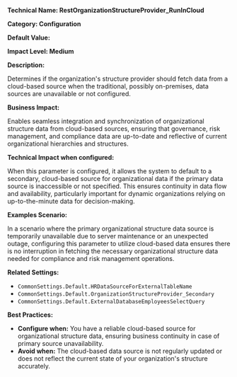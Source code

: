 **Technical Name: RestOrganizationStructureProvider_RunInCloud**

**Category: Configuration**

**Default Value:**

**Impact Level: Medium**

**Description:**

Determines if the organization's structure provider should fetch data from a cloud-based source when the traditional, possibly on-premises, data sources are unavailable or not configured.

**Business Impact:**

Enables seamless integration and synchronization of organizational structure data from cloud-based sources, ensuring that governance, risk management, and compliance data are up-to-date and reflective of current organizational hierarchies and structures.

**Technical Impact when configured:**

When this parameter is configured, it allows the system to default to a secondary, cloud-based source for organizational data if the primary data source is inaccessible or not specified. This ensures continuity in data flow and availability, particularly important for dynamic organizations relying on up-to-the-minute data for decision-making.

**Examples Scenario:**

In a scenario where the primary organizational structure data source is temporarily unavailable due to server maintenance or an unexpected outage, configuring this parameter to utilize cloud-based data ensures there is no interruption in fetching the necessary organizational structure data needed for compliance and risk management operations.

**Related Settings:**

- `CommonSettings.Default.HRDataSourceForExternalTableName`
- `CommonSettings.Default.OrganizationStructureProvider_Secondary`
- `CommonSettings.Default.ExternalDatabaseEmployeesSelectQuery`

**Best Practices:** 

- **Configure when:** You have a reliable cloud-based source for organizational structure data, ensuring business continuity in case of primary source unavailability.
- **Avoid when:** The cloud-based data source is not regularly updated or does not reflect the current state of your organization's structure accurately.